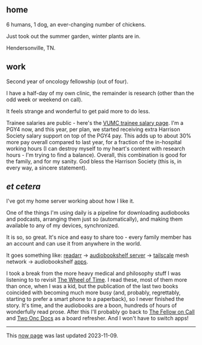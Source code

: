 ## home

6 humans, 1 dog, an ever-changing number of chickens.

Just took out the summer garden, winter plants are in.

Hendersonville, TN.

## work

Second year of oncology fellowship (out of four).

I have a half-day of my own clinic, the remainder is research
(other than the odd week or weekend on call).

It feels strange and wonderful to get paid more to do less.

Trainee salaries are public - here's the [VUMC trainee salary page](https://www.vumc.org/gme/stipends).
I'm a PGY4 now, 
and this year, per plan, 
we started receiving extra Harrison Society salary support on top of the PGY4 pay.
This adds up to about 30% more pay overall compared to last year,
for a fraction of the in-hospital working hours 
(I can destroy myself to my heart's content with research hours - 
I'm trying to find a balance).
Overall, this combination is good for the family, and for my sanity. 
God bless the Harrison Society (this is, in every way, a sincere statement).

## *et cetera*

I've got my home server working about how I like it.

One of the things I'm using daily is a pipeline 
for downloading audiobooks and podcasts, 
arranging them just so (automatically), 
and making them available to any of my devices,
synchronized.

It is so, so great. It's nice and easy to share too - 
every family member has an account and can use it from anywhere in the world.

It goes something like: [readarr](https://readarr.com/) -> 
[audiobookshelf server](https://www.audiobookshelf.org/) -> 
[tailscale](https://tailscale.com/) mesh network ->
audiobookshelf [apps](https://github.com/advplyr/audiobookshelf-app#audiobookshelf-mobile-app).

I took a break from the more heavy medical and philosophy stuff I was listening to
to revisit [The Wheel of Time](https://en.wikipedia.org/wiki/The_Wheel_of_Time).
I read these, most of them more than once, when I was a kid,
but the publication of the last two books coincided with becoming much more busy 
(and, probably, regrettably, starting to prefer a smart phone to a paperback),
so I never finished the story.
It's time, and the audiobooks are a boon, 
hundreds of hours of wonderfully read prose.
After this I'll probably go back to [The Fellow on Call](https://www.thefellowoncall.com/) and
[Two Onc Docs](https://podcasts.apple.com/us/podcast/two-onc-docs/id1616541733)
as a board refresher. And I won't have to switch apps!

- - -

This [now page](https://nownownow.com/about) was last updated 2023-11-09.
